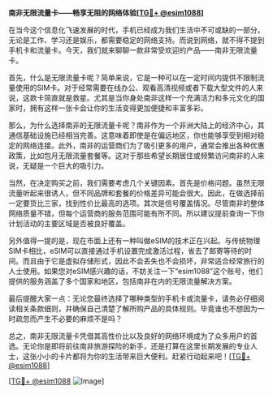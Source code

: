 **南非无限流量卡——畅享无阻的网络体验[[TG💪+ @esim1088](https://t.me/s/esim1088)]**

在当今这个信息化飞速发展的时代，手机已经成为我们生活中不可或缺的一部分。无论是工作、学习还是娱乐，都需要稳定的网络支持。而说到网络，就不得不提到手机卡和流量卡。今天，我们就来聊聊一款非常受欢迎的产品——南非无限流量卡。

首先，什么是无限流量卡呢？简单来说，它是一种可以在一定时间内提供不限制流量使用的SIM卡。对于经常需要在线办公、观看高清视频或者下载大型文件的人来说，这款卡简直就是救星。尤其是当你身处南非这样一个充满活力和多元文化的国家时，拥有这样一张卡会让你的生活变得更加便捷和丰富多彩。

那么，为什么选择南非的无限流量卡呢？南非作为一个非洲大陆上的经济中心，其通信基础设施已经相当完善。这意味着即使是在偏远地区，你也能够享受到相对稳定的网络连接。此外，南非的运营商们为了吸引更多的用户，通常会推出各种优惠政策，比如包月无限流量套餐等。这对于那些希望长期居住或频繁访问南非的人来说，无疑是一个巨大的吸引力。

当然，在决定购买之前，我们需要考虑几个关键因素。首先是价格问题。虽然无限流量听起来很诱人，但不同品牌和套餐的价格差异可能会很大。因此，在做选择前一定要货比三家，找到性价比最高的选项。其次是信号覆盖情况。尽管南非的整体网络质量不错，但每个运营商的服务范围可能有所不同。所以建议提前查询一下你计划活动的主要区域是否被良好覆盖。

另外值得一提的是，现在市面上还有一种叫做eSIM的技术正在兴起。与传统物理SIM卡相比，eSIM可以直接通过手机设置完成激活过程，省去了邮寄等待的时间。而且由于它是虚拟存储形式，因此不会丢失也不会损坏，非常适合经常旅行的人士使用。如果您对eSIM感兴趣的话，不妨关注一下“esim1088”这个账号，他们提供的服务涵盖了多个国家和地区，包括南非在内的无限流量解决方案。

最后提醒大家一点：无论您最终选择了哪种类型的手机卡或流量卡，请务必仔细阅读相关条款细则，并确保自己清楚了解所购产品的具体规则。毕竟谁也不想因为一时疏忽而产生不必要的麻烦不是吗？

总之，南非无限流量卡凭借其高性价比以及良好的网络环境成为了众多用户的首选。无论你是即将前往南非旅游探险的新手，还是打算在这里长期发展的专业人士，这张小小的卡片都将为你的生活带来巨大便利。赶紧行动起来吧！[[TG💪+ @esim1088](https://t.me/s/esim1088)]

[[TG💪+ @esim1088](https://t.me/s/esim1088) ![Image](https://i.postimg.cc/4NQfJmqS/Snipaste-2025-05-13-00-14-12.png)]